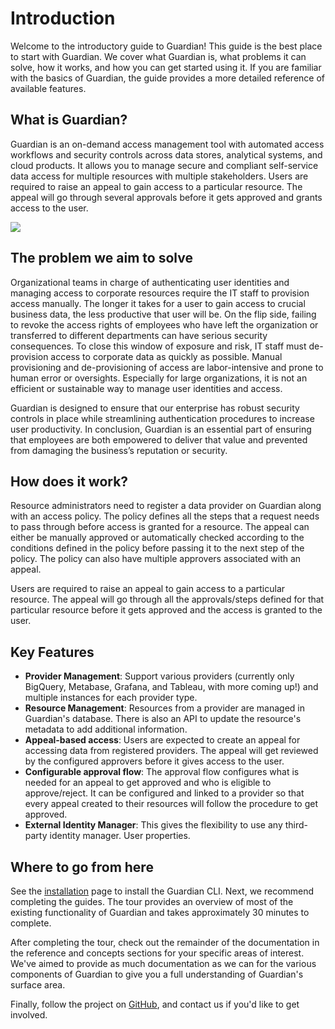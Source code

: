 # Introduction

Welcome to the introductory guide to Guardian! This guide is the best place to start with Guardian. We cover what Guardian is, what problems it can solve, how it works, and how you can get started using it. If you are familiar with the basics of Guardian, the guide provides a more detailed reference of available features.

## What is Guardian?

Guardian is an on-demand access management tool with automated access workflows and security controls across data stores, analytical systems, and cloud products. It allows you to manage secure and compliant self-service data access for multiple resources with multiple stakeholders. Users are required to raise an appeal to gain access to a particular resource. The appeal will go through several approvals before it gets approved and grants access to the user.

![](/assets/overview-bordered.svg)

## The problem we aim to solve

Organizational teams in charge of authenticating user identities and managing access to corporate resources require the IT staff to provision access manually. The longer it takes for a user to gain access to crucial business data, the less productive that user will be. On the flip side, failing to revoke the access rights of employees who have left the organization or transferred to different departments can have serious security consequences. To close this window of exposure and risk, IT staff must de-provision access to corporate data as quickly as possible. Manual provisioning and de-provisioning of access are labor-intensive and prone to human error or oversights. Especially for large organizations, it is not an efficient or sustainable way to manage user identities and access.

Guardian is designed to ensure that our enterprise has robust security controls in place while streamlining authentication procedures to increase user productivity. In conclusion, Guardian is an essential part of ensuring that employees are both empowered to deliver that value and prevented from damaging the business’s reputation or security.

## How does it work?

Resource administrators need to register a data provider on Guardian along with an access policy. The policy defines all the steps that a request needs to pass through before access is granted for a resource. The appeal can either be manually approved or automatically checked according to the conditions defined in the policy before passing it to the next step of the policy. The policy can also have multiple approvers associated with an appeal.

Users are required to raise an appeal to gain access to a particular resource. The appeal will go through all the approvals/steps defined for that particular resource before it gets approved and the access is granted to the user.

## Key Features

- **Provider Management**: Support various providers \(currently only BigQuery, Metabase, Grafana, and Tableau, with more coming up!\) and multiple instances for each provider type.
- **Resource Management**: Resources from a provider are managed in Guardian's database. There is also an API to update the resource's metadata to add additional information.
- **Appeal-based access**: Users are expected to create an appeal for accessing data from registered providers. The appeal will get reviewed by the configured approvers before it gives access to the user.
- **Configurable approval flow**: The approval flow configures what is needed for an appeal to get approved and who is eligible to approve/reject. It can be configured and linked to a provider so that every appeal created to their resources will follow the procedure to get approved.
- **External Identity Manager**: This gives the flexibility to use any third-party identity manager. User properties.

## Where to go from here

See the [installation](../getting_started/installation) page to install the Guardian CLI. Next, we recommend completing the guides. The tour provides an overview of most of the existing functionality of Guardian and takes approximately 30 minutes to complete.

After completing the tour, check out the remainder of the documentation in the reference and concepts sections for your specific areas of interest. We've aimed to provide as much documentation as we can for the various components of Guardian to give you a full understanding of Guardian's surface area.

Finally, follow the project on [GitHub](https://github.com/odpf/guardian), and contact us if you'd like to get involved.
